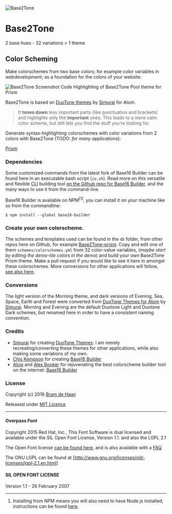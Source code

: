 ![Base2Tone](http://atelierbram.github.io/Base2Tone/assets/img/svg/logo_896x176.svg "Logo Base2Tone")

# Base2Tone
2 base hues - 32 variations > 1 theme

## Color Scheming
Make colorschemes from two base colors; for example color variables in webdevelopment; as a foundation for the colors of your website.

![Base2Tone](http://atelierbram.github.io/Base2Tone/assets/img/png/screenshot-prism_810x530.png "Screenshot Code Highlighting of Base2Tone Pool theme for Prism")
Screenshot Code Highlighting of Base2Tone Pool theme for Prism

Base2Tone is based on <a href="http://simurai.com/projects/2016/01/01/duotone-themes">DuoTone themes</a> by <a href="http://simurai.com/">Simurai</a> for Atom.

> It <strong>tones down</strong> less important parts (like punctuation and brackets) and highlights only the <strong>important</strong> ones. This leads to a more calm color scheme, but still lets you find the stuff you’re looking for.

Generate syntax-highlighting colorschemes with color variations from 2 colors with Base2Tone (TODO: _for many applications_):

[Prism](https://github.com/atelierbram/Base2Tone-prism)

### Dependencies
 Some customized commands from the latest fork of Base16 Builder can be found here in an executable bash script (`io.sh`). Read more on this versatile and flexible <abbr title="Command Line Interface">CLI</abbr> building tool [on the Github repo for Base16 Builder](https://github.com/base16-builder/base16-builder), and the many ways to use it from the command-line.

Base16 Builder is available on NPM<sup>[1]</sup>, you can install it on your machine like so from the commandline:

```
$ npm install --global base16-builder
```

### Create your own colorscheme.
The schemes and templates used can be found in the `db` folder, from other repos here on Github, for example [Base2Tone-prism](https://github.com/atelierbram/Base2Tone-prism). Copy and edit one of them `schemes/colorschemes.yml` from 32 color-value variables, (_maybe start by editing the demo-tile colors in the demo_) and build your own Base2Tone Prism theme. Make a pull request if you would like to see it here in amongst these colorschemes. More conversions for other applications will follow, [see also here](http://atelierbram.github.io/syntax-highlighting/duotones/).

### Conversions
The light version of the Morning theme, and dark versions of Evening, Sea, Space, Earth and Forest were converted from [DuoTone Themes for Atom](http://simurai.com/projects/2016/01/01/duotone-themes) by [Simurai](http//simurai.com). Morning and Evening are the default Duotone Light and Duotone Dark schemes, but renamed here in order to have a consistent naming convention.

### Credits
- [Simurai](http//simurai.com) for creating [DuoTone Themes](http://simurai.com/projects/2016/01/01/duotone-themes): I am merely recreating/converting these themes for other applications, while also making some variations of my own.
- [Chis Kempson](http://github.com/chriskempson) for creating [Base16 Builder](http://http://github.com/chriskempson/base16-builder)
- [Alois](https://github.com/aloisdg) and [Alex Booker](https://github.com/alexbooker) for rejuvenating the best colorscheme builder tool on the internet: [Base16 Builder](https://github.com/base16-builder/base16-builder)

### License
Copyright (c) 2016 [Bram de Haan](http://atelierbramdehaan.nl/)

Released under [MIT Licence](http://atelierbram.mit-license.org)

---

#### Overpass Font
Copyright 2015 Red Hat, Inc.,
This Font Software is dual licensed and available under the SIL Open Font License, Version 1.1. and also the LGPL 2.1

The Open Font license [can be found here](https://github.com/RedHatBrand/overpass/blob/master/LICENSE.md), and is also available with a [FAQ](http://scripts.sil.org/OFL)

The GNU LGPL can be found at [http://www.gnu.org/licenses/old-licenses/lgpl-2.1.en.html]

#### SIL OPEN FONT LICENSE
Version 1.1 - 26 February 2007

---

1. Installing from NPM means you will also need to have Node.js installed; instructions can be found [here](https://docs.npmjs.com/getting-started/installing-node).
